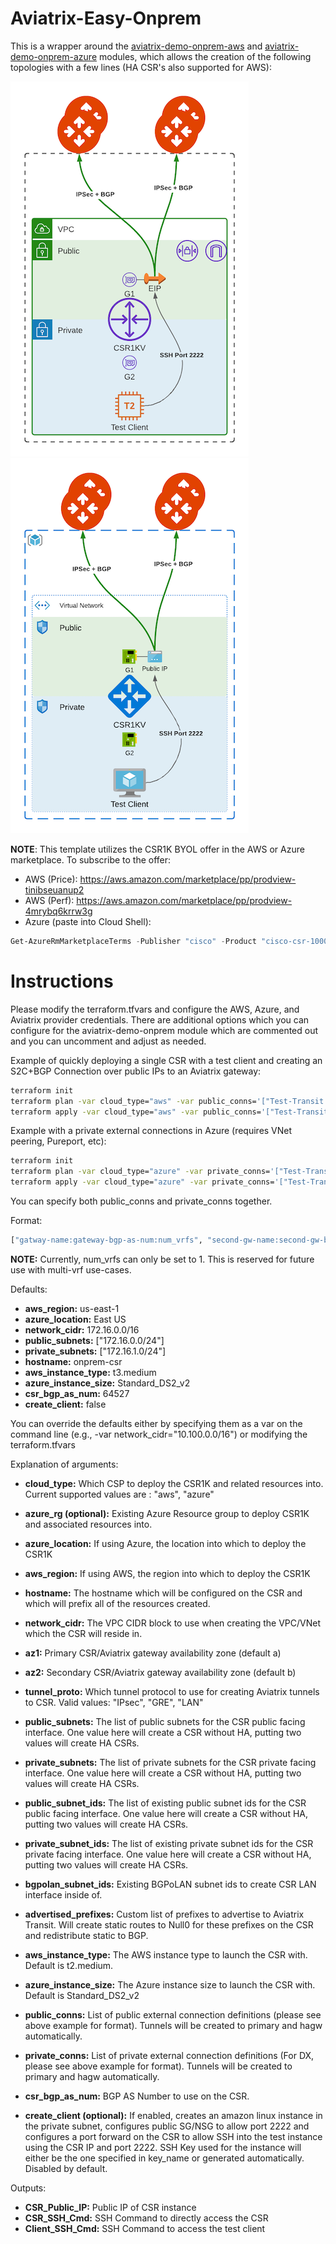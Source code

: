 # Aviatrix-Easy-Onprem

This is a wrapper around the [aviatrix-demo-onprem-aws](https://github.com/gleyfer/aviatrix-demo-onprem-aws) and [aviatrix-demo-onprem-azure](https://github.com/gleyfer/aviatrix-demo-onprem-azure) modules, which allows the creation of the following topologies with a few lines (HA CSR's also supported for AWS):

![AWS Topology](aviatrix-demo-onprem-Topology.png) ![Azure Topology](aviatrix-demo-onprem-Azure.png)

**NOTE**: This template utilizes the CSR1K BYOL offer in the AWS or Azure marketplace. To subscribe to the offer:
- AWS (Price): https://aws.amazon.com/marketplace/pp/prodview-tinibseuanup2
- AWS (Perf): https://aws.amazon.com/marketplace/pp/prodview-4mrybq6krrw3g 
- Azure (paste into Cloud Shell):
```powershell
Get-AzureRmMarketplaceTerms -Publisher "cisco" -Product "cisco-csr-1000v" -Name "17_3_3-byol" | Set-AzureRmMarketplaceTerms -Accept
```

# Instructions

Please modify the terraform.tfvars and configure the AWS, Azure, and Aviatrix provider credentials. There are additional options which you can configure for the aviatrix-demo-onprem module which are commented out and you can uncomment and adjust as needed.

Example of quickly deploying a single CSR with a test client and creating an S2C+BGP Connection over public IPs to an Aviatrix gateway:

```bash
terraform init
terraform plan -var cloud_type="aws" -var public_conns='["Test-Transit:64525:1"]' -var aws_region="us-west-2" -var create_client=true
terraform apply -var cloud_type="aws" -var public_conns='["Test-Transit:64525:1"]' -var aws_region="us-west-2" -var create_client=true
```

Example with a private external connections in Azure (requires VNet peering, Pureport, etc):

```bash
terraform init
terraform plan -var cloud_type="azure" -var private_conns='["Test-Transit:64525:1"]' -var azure_location="East US" -var create_client=true
terraform apply -var cloud_type="azure" -var private_conns='["Test-Transit:64525:1"]' -var azure_location="East US" -var create_client=true
```

You can specify both public_conns and private_conns together.

Format:

```terraform
["gatway-name:gateway-bgp-as-num:num_vrfs", "second-gw-name:second-gw-bgp-as-num:num_vrfs", ...]
```
**NOTE:** Currently, num_vrfs can only be set to 1. This is reserved for future use with multi-vrf use-cases.

Defaults:

- **aws_region:** us-east-1
- **azure_location:** East US
- **network_cidr:** 172.16.0.0/16
- **public_subnets:** ["172.16.0.0/24"]
- **private_subnets:** ["172.16.1.0/24"]
- **hostname:** onprem-csr
- **aws_instance_type:** t3.medium
- **azure_instance_size:** Standard_DS2_v2
- **csr_bgp_as_num:** 64527
- **create_client:** false

You can override the defaults either by specifying them as a var on the command line (e.g., -var network_cidr="10.100.0.0/16") or modifying the terraform.tfvars

Explanation of arguments:

- **cloud_type:** Which CSP to deploy the CSR1K and related resources into. Current supported values are : "aws", "azure"
- **azure_rg (optional):** Existing Azure Resource group to deploy CSR1K and associated resources into.
- **azure_location:** If using Azure, the location into which to deploy the CSR1K
- **aws_region:** If using AWS, the region into which to deploy the CSR1K
- **hostname:** The hostname which will be configured on the CSR and which will prefix all of the resources created.
- **network_cidr:** The VPC CIDR block to use when creating the VPC/VNet which the CSR will reside in.
- **az1:** Primary CSR/Aviatrix gateway availability zone (default a)
- **az2:** Secondary CSR/Aviatrix gateway availability zone (default b)
- **tunnel_proto:** Which tunnel protocol to use for creating Aviatrix tunnels to CSR. Valid values: "IPsec", "GRE", "LAN"
- **public_subnets:** The list of public subnets for the CSR public facing interface. One value here will create a CSR without HA, putting two values will create HA CSRs.
- **private_subnets:** The list of private subnets for the CSR private facing interface. One value here will create a CSR without HA, putting two values will create HA CSRs.
- **public_subnet_ids:** The list of existing public subnet ids for the CSR public facing interface. One value here will create a CSR without HA, putting two values will create HA CSRs.
- **private_subnet_ids:** The list of existing private subnet ids for the CSR private facing interface. One value here will create a CSR without HA, putting two values will create HA CSRs.
- **bgpolan_subnet_ids:** Existing BGPoLAN subnet ids to create CSR LAN interface inside of.
- **advertised_prefixes:** Custom list of prefixes to advertise to Aviatrix Transit. Will create static routes to Null0 for these prefixes on the CSR and redistribute static to BGP.

- **aws_instance_type:** The AWS instance type to launch the CSR with. Default is t2.medium.
- **azure_instance_size:** The Azure instance size to launch the CSR with. Default is Standard_DS2_v2
- **public_conns:** List of public external connection definitions (please see above example for format). Tunnels will be created to primary and hagw automatically.
- **private_conns:** List of private external connection definitions (For DX, please see above example for format). Tunnels will be created to primary and hagw automatically.
- **csr_bgp_as_num:** BGP AS Number to use on the CSR.
- **create_client (optional):** If enabled, creates an amazon linux instance in the private subnet, configures public SG/NSG to allow port 2222 and configures a port forward on the CSR to allow SSH into the test instance using the CSR IP and port 2222. SSH Key used for the instance will either be the one specified in key_name or generated automatically. Disabled by default.

Outputs:

- **CSR_Public_IP:** Public IP of CSR instance
- **CSR_SSH_Cmd:** SSH Command to directly access the CSR
- **Client_SSH_Cmd:** SSH Command to access the test client
